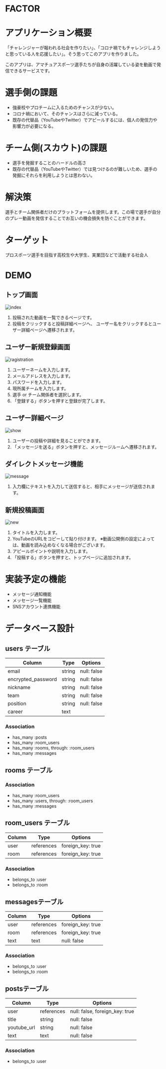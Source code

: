 # FACTOR

# アプリケーション概要
「チャレンジャーが報われる社会を作りたい」、「コロナ禍でもチャレンジしようと思っている人を応援したい」。そう思ってこのアプリを作りました。

このアプリは、アマチュアスポーツ選手たちが自身の活躍している姿を動画で発信できるサービスです。

# 選手側の課題
- 強豪校やプロチームに入るためのチャンスが少ない。
- コロナ禍において、そのチャンスはさらに減っている。
- 既存の代替品（YouTubeやTwitter）でアピールするには、個人の発信力や影響力が必要になる。

# チーム側(スカウト)の課題
- 選手を発掘することのハードルの高さ
- 既存の代替品（YouTubeやTwitter）では見つけるのが難しいため、選手の発掘にそれらを利用しようとは思わない。

# 解決策
選手とチーム関係者だけのプラットフォームを提供します。この場で選手が自分のプレー動画を発信することでお互いの機会損失を防ぐことができます。

# ターゲット
プロスポーツ選手を目指す高校生や大学生、実業団などで活動する社会人

# DEMO
## トップ画面
![index](https://user-images.githubusercontent.com/76641435/112250696-3280fb80-8c9d-11eb-8b6e-06beb784f913.png)

1. 投稿された動画を一覧できるページです。
2. 投稿をクリックすると投稿詳細ページへ、
   ユーザー名をクリックするとユーザー詳細ページへ遷移されます。

## ユーザー新規登録画面
![ragistration](https://user-images.githubusercontent.com/76641435/112250871-8be92a80-8c9d-11eb-83c5-8a40dbbef27d.png)

1. ユーザーネームを入力します。
2. メールアドレスを入力します。
3. パスワードを入力します。
4. 現所属チームを入力します。
5. 選手 or チーム関係者を選択します。
6. 「登録する」ボタンを押すと登録が完了します。

## ユーザー詳細ページ
![show](https://user-images.githubusercontent.com/76641435/112250959-afac7080-8c9d-11eb-9016-648c8547306d.png)

1. ユーザーの投稿や詳細を見ることができます。
2. 「メッセージを送る」ボタンを押すと、メッセージルームへ遷移されます。

## ダイレクトメッセージ機能
![message](https://user-images.githubusercontent.com/76641435/112251103-f9955680-8c9d-11eb-8090-de497d2562d0.png)

1. 入力欄にテキストを入力して送信すると、相手にメッセージが送信されます。

## 新規投稿画面
![new](https://user-images.githubusercontent.com/76641435/112251158-1467cb00-8c9e-11eb-8c51-518e98131353.png)

1. タイトルを入力します。
2. YouTubeのURLをコピーして貼り付けます。
   ※動画公開側の設定によっては、動画を読み込めなくなる場合がございます。
3. アピールポイントや説明を入力します。
4. 「投稿する」ボタンを押すと、トップページに追加されます。

# 実装予定の機能
- メッセージ通知機能
- メッセージ一覧機能
- SNSアカウント連携機能

# データベース設計
## users テーブル

| Column             | Type    | Options      |
| ------------------ | ------- | ------------ |
| email              | string  | null: false  |
| encrypted_password | string  | null: false  |
| nickname           | string  | null: false  |
| team               | string  | null: false  |
| position           | string  | null: false  |
| career             | text    |              |

### Association
- has_many :posts
- has_many :room_users
- has_many :rooms, through: :room_users
- has_many :messages

## rooms テーブル

### Association
- has_many :room_users
- has_many :users, through: :room_users
- has_many :messages

## room_users テーブル

| Column | Type       | Options                        |
| ------ | ---------- | ------------------------------ |
| user   | references |  foreign_key: true             |
| room   | references |  foreign_key: true             |

### Association

- belongs_to :user
- belongs_to :room


## messagesテーブル
| Column             | Type        | Options                         |
| ------------------ | ----------- | ------------------------------- |
| user               | references  | foreign_key: true               |
| room               | references  | foreign_key: true               |
| text               | text        | null: false                     |

### Association
- belongs_to :user
- belongs_to :room


## postsテーブル
| Column             | Type        | Options                         |
| ------------------ | ----------- | ------------------------------- |
| user               | references  | null: false, foreign_key: true  |
| title              | string      | null: false                     |
| youtube_url        | string      | null: false                     |
| text               | text        | null: false                     |

### Association
- belongs_to :user
